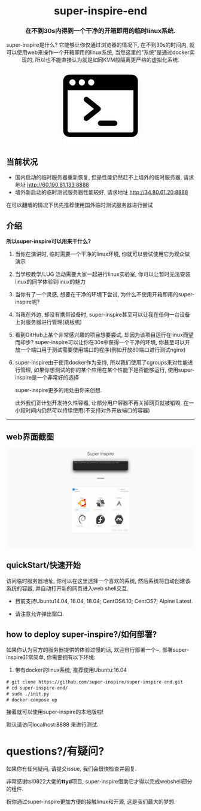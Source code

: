 

<div align="center">


# super-inspire-end 


### 在不到30s内得到一个干净的开箱即用的临时linux系统.

super-inspire是什么? 它能够让你仅通过浏览器的情况下, 在不到30s的时间内, 就可以使用web来操作一个开箱即用的linux系统, 当然这里的"系统"是通过docker实现的, 所以也不能直接认为就是如同KVM般隔离更严格的虚拟化系统.

![](./terminal.png)


</div>

## 当前状况

* 国内启动的临时服务器重新恢复, 但是性能仍然赶不上墙外的临时服务器, 请求地址 http://60.190.81.133:8888
* 墙外新启动的临时测试服务器性能较好, 请求地址 http://34.80.61.20:8888

在可以翻墙的情况下优先推荐使用国外临时测试服务器进行尝试

## 介绍



**所以super-inspire可以用来干什么?**



1. 当你在演讲时, 临时需要一个干净的linux环境, 你就可以尝试使用它为观众做演示

2. 当学校教学/LUG 活动需要大家一起进行linux实验室, 你可以让暂时无法安装linux的同学体验到linux的魅力

3. 当你有了一个灵感, 想要在干净的环境下尝试, 为什么不使用开箱即用的super-inspire呢?

4. 当我在外边, 却没有携带设备时, super-inspire甚至可以让我在任何一台设备上对服务器进行管理(跳板机)

5. 看到GitHub上某个非常感兴趣的项目想要尝试, 却因为该项目运行在linux而望而却步? super-inspire可以让你在30s中获得一个干净的环境, 你甚至可以开放一个端口用于测试需要使用端口的程序(例如开放80端口进行测试nginx)

6. super-inspire由于使用docker作为支持, 所以我们使用了cgroups来对性能进行管理, 如果你想测试的你的某个应用在某个性能下是否能够运行, 使用super-inspire是一个非常好的选择



   super-inspire更多的用处由你来创想.

   此外我们正计划开发持久性容器, 让部分用户容器不再关掉网页就被销毁, 在一小段时间内仍然可以持续使用(不支持对外开放端口的容器)



--------------------------

## web界面截图

![](./demo/demo.jpg)



## quickStart/快速开始

访问临时服务器地址, 你可以在这里选择一个喜欢的系统, 然后系统将自动创建该系统的容器, 并自动打开新的网页进入web shell交互.

* 目前支持Ubuntu14.04, 16.04, 18.04; CentOS6.10; CentOS7; Alpine Latest.

* 请注意允许弹出窗口.




## how to deploy super-inspire?/如何部署?

如果你认为官方的服务器提供的体验过慢的话, 欢迎自行部署一个~, 部署super-inspire非常简单, 你需要拥有以下环境:



1. 带有docker的linux系统, 推荐使用Ubuntu:16.04

```
# git clone https://github.com/super-inspire/super-inspire-end.git
# cd super-inspire-end/
# sudo ./init.py
# docker-compose up 

```

接着就可以使用super-inspire的本地版啦! 

默认请访问localhost:8888 来进行测试.



# questions?/有疑问?



如果你有任何疑问, 请提交issue, 我们会很快检查并回复.

非常感谢tsl0922大佬的**ttyd**项目, super-inspire借助它才得以完成webshell部分的组件.

祝你通过super-inspire更加方便的接触linux和开源, 这是我们最大的梦想.
